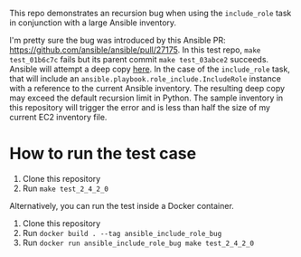 This repo demonstrates an recursion bug when using the `include_role`
task in conjunction with a large Ansible inventory.

I'm pretty sure the bug was introduced by this Ansible PR: https://github.com/ansible/ansible/pull/27175.
In this test repo, `make test_01b6c7c` fails
but its parent commit `make test_03abce2` succeeds.  Ansible will attempt a
deep copy [here](https://github.com/ansible/ansible/blob/8d78a829c60cc63e668683fb5d626eba942e6a39/lib/ansible/executor/task_result.py#L100).
In the case of the `include_role` task, that will include an
`ansible.playbook.role_include.IncludeRole` instance with a reference to the
current Ansible inventory.  The resulting deep copy may exceed the default
recursion limit in Python.  The sample inventory in this repository will
trigger the error and is less than half the size of my current EC2 inventory
file.

# How to run the test case

1. Clone this repository
1. Run `make test_2_4_2_0`

Alternatively, you can run the test inside a Docker container.

1. Clone this repository
1. Run `docker build . --tag ansible_include_role_bug`
1. Run `docker run ansible_include_role_bug make test_2_4_2_0`
